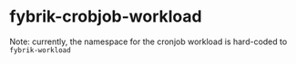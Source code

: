 # fybrik-crobjob-workload

Note: currently, the namespace for the cronjob workload is hard-coded to `fybrik-workload`
